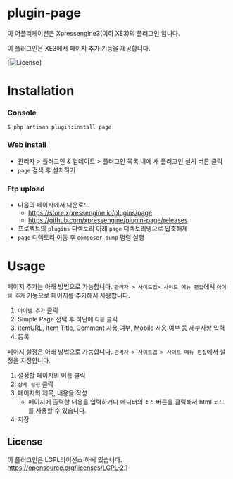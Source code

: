 # plugin-page
이 어플리케이션은 Xpressengine3(이하 XE3)의 플러그인 입니다.

이 플러그인은 XE3에서 페이지 추가 기능을 제공합니다.

[![License](http://img.shields.io/badge/license-GNU%20LGPL-brightgreen.svg)]

# Installation
### Console
```
$ php artisan plugin:install page
```

### Web install
- 관리자 > 플러그인 & 업데이트 > 플러그인 목록 내에 새 플러그인 설치 버튼 클릭
- `page` 검색 후 설치하기

### Ftp upload
- 다음의 페이지에서 다운로드
    * https://store.xpressengine.io/plugins/page
    * https://github.com/xpressengine/plugin-page/releases
- 프로젝트의 `plugins` 디렉토리 아래 `page` 디렉토리명으로 압축해제
- `page` 디렉토리 이동 후 `composer dump` 명령 실행

# Usage
페이지 추가는 아래 방법으로 가능합니다.
`관리자 > 사이트맵> 사이트 메뉴 편집`에서 `아이템 추가` 기능으로 페이지를 추가해서 사용합니다.
1. `아이템 추가` 클릭
2. Simple Page 선택 후 하단에 `다음` 클릭
3. itemURL, Item Title, Comment 사용 여부, Mobile 사용 여부 등 세부사항 입력
4. 등록

페이지 설정은 아래 방법으로 가능합니다.
`관리자 > 사이트맵 > 사이트 메뉴 편집`에서 설정을 지정합니다.
1. 설정할 페이지의 이름 클릭
2. `상세 설정` 클릭
3. 페이지의 제목, 내용을 작성
    - 페이지에 출력할 내용을 입력하거나 에디터의 `소스` 버튼을 클릭해서 html 코드를 사용할 수 있습니다.
4. 저장  

## License
이 플러그인은 LGPL라이선스 하에 있습니다. <https://opensource.org/licenses/LGPL-2.1>
